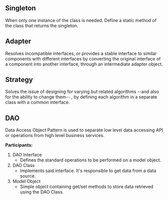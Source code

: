 ## Singleton
When only one instance of the class is needed.
Define a static method of the class that returns the singleton.

## Adapter
Resolves incompatible interfaces, or provides a stable interface to similar components with different interfaces by converting the original interface of a component into another interface, through an intermediate adapter object.

## Strategy
Solves the issue of designing for varying but related algorithms --and also for the ability to change them-- , by defining each algorithm in a separate class with a common interface.

## DAO
Data Access Object Pattern is used to separate low level data accessing API or operations from high level business services. 

**Participants:**
1. DAO Interface
	- Defines the standard operations to be performed on a model object.
2. DAO Class
	- Implements said interface. It's responsible to get data from a data source.
3. Model Object
	- Simple object containing get/set methods to store data retrieved using the DAO Class.